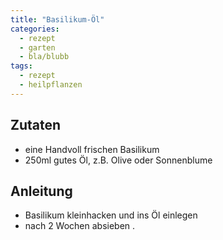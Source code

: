 ```yaml
---
title: "Basilikum-Öl"
categories:
  - rezept
  - garten
  - bla/blubb
tags:
  - rezept
  - heilpflanzen
---
```


## Zutaten
* eine Handvoll frischen Basilikum
* 250ml gutes Öl, z.B. Olive oder Sonnenblume

## Anleitung
* Basilikum kleinhacken und ins Öl einlegen
* nach 2 Wochen absieben .
<!--stackedit_data:
eyJoaXN0b3J5IjpbNDA5MDE5MzY2LC01MzM0NDUxOTYsMTcxMT
c4Nzk3Nl19
-->